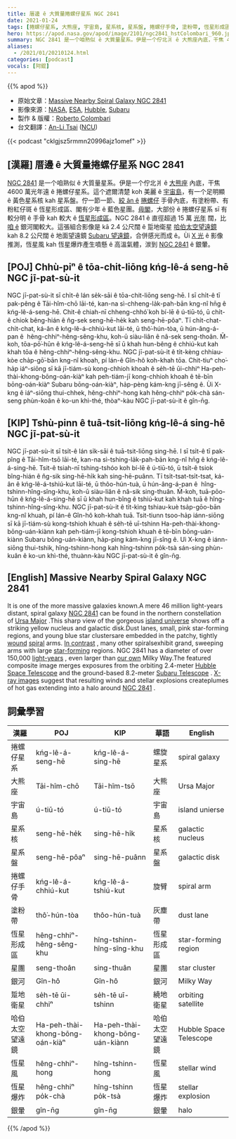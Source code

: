 ```yaml
---
title: 厝邊 ê 大質量捲螺仔星系 NGC 2841
date: 2021-01-24
tags: [捲螺仔星系, 大熊座, 宇宙島, 星系核, 星系盤, 捲螺仔手骨, 塗粉帶, 恆星形成區, 星團, 銀河, 踅地衛星, 哈伯太空望遠, 恆星風, 恆星爆炸, 銀暈]
hero: https://apod.nasa.gov/apod/image/2101/ngc2841_hstColombari_960.jpg
summary: NGC 2841 是一个咱熟似 ê 大質量星系。伊是一个佇北爿 ê 大熊座內底，干焦 4600 萬光年遠 ê 捲螺仔星系。
aliases:
  - /2021/01/20210124.html
categories: [podcast]
vocals: [阿錕]
---
```


{{% apod %}}

- 原始文章：[Massive Nearby Spiral Galaxy NGC 2841](https://apod.nasa.gov/apod/ap210124.html)
- 影像來源：[NASA](https://www.nasa.gov/), [ESA](https://esahubble.org/), [Hubble](https://hla.stsci.edu/), [Subaru](https://subarutelescope.org/en/about/)
- 製作 & 版權：[Roberto Colombari](https://www.facebook.com/roberto.colombari)
- 台文翻譯：[An-Li Tsai](mailto:thianbun.taigi@gmail.com) ([NCU](https://www.astro.ncu.edu.tw))

{{< podcast "cklgjsz5rmmn20996ajz1omef" >}}

## [漢羅] 厝邊 ê 大質量捲螺仔星系 NGC 2841

[NGC 2841](https://hubblesite.org/image/3845/printshop) 是一个咱熟似 ê 大質量星系。伊是一个佇北爿 ê [大熊座](https://apod.nasa.gov/apod/ap070108.html) 內底，干焦 4600 萬光年遠 ê 捲螺仔星系。這个遮爾清楚 koh 美麗 ê [宇宙島](https://cass.ucsd.edu/public/tutorial/Galaxies.html)，有一个足明顯 ê 黃色星系核 kah 星系盤。佇一節一節、[絞 ân ê](https://casa.colorado.edu/~danforth/science/spiral/) [捲螺仔](https://apod.nasa.gov/apod/ap030925.html) 手骨內底，有塗粉帶、有粉紅仔斑 ê 恆星形成區、閣有少年 ê 藍色星團。[毋閣](https://apod.nasa.gov/apod/ap091017.html)，大部份 ê 捲螺仔星系 sī 有較分明 ê 手骨 kah 較大 ê [恆星形成區](https://science.nasa.gov/astrophysics/focus-areas/how-do-stars-form-and-evolve)。NGC 2841 ê 直徑超過 15 萬 [光年](https://exoplanets.nasa.gov/faq/26/what-is-a-light-year/) 闊，比 [咱 ê](http://www.atlasoftheuniverse.com/galaxy.html) 銀河閣較大。這張組合影像是 kā 2.4 公尺闊 ê 踅地衛星 [哈伯太空望遠鏡](https://www.nasa.gov/mission_pages/hubble/story/index.html) kah 8.2 公尺闊 ê 地面望遠鏡 [Subaru 望遠鏡](https://www.naoj.org/en/about/)，合併感光而成 ê。Ùi [X 光](https://chandra.harvard.edu/photo/2006/n2841/) ê 影像推測，恆星風 kah 恆星爆炸產生噴懸 ê 高溫氣體，湠到 [NGC 2841](https://www.youtube.com/watch?v=byMG1s47ov8) ê 銀暈。

## [POJ] Chhù-piⁿ ê tōa-chit-liōng kńg-lê-á seng-hē NGC jī-pat-sù-it

NGC jī-pat-sù-it sī chi̍t-ê lán se̍k-sāi ê tōa-chit-liōng seng-hē. I sī chi̍t-ê tī pak-pêng ê Tāi-hîm-chō lāi-té, kan-na sì-chheng-la̍k-pah-bān kng-nî hn̄g ê kńg-lê-á-seng-hē. Chit-ê chiah-nī chheng-chhó͘ koh bí-lē ê ú-tiū-tó, ū chi̍t-ê chiok bêng-hián ê n̂g-sek seng-hē-he̍k kah seng-hē-pôaⁿ. Tī chi̍t-chat-chi̍t-chat, ká-ân ê kńg-lê-á-chhiú-kut lāi-té, ū thô͘-hún-tòa, ū hún-âng-á-pan ê  hêng-chhiⁿ-hêng-sêng-khu, koh-ū siàu-liân ê nâ-sek seng-thoân. M̄-koh, tōa-pō͘-hūn ê kńg-lê-á-seng-hē sī ū khah hun-bêng ê chhiú-kut kah khah tōa ê hêng-chhiⁿ-hêng-sêng-khu. NGC jī-pat-sù-it ê ti̍t-kèng chhiau-kòe cha̍p-gō͘-bān kng-nî khoah, pí lán-ê Gîn-hô koh-khah tōa. Chit-tiuⁿ cho͘-ha̍p iáⁿ-siōng sī kā jī-tiám-sù kong-chhioh khoah ê se̍h-tē ūi-chhiⁿ Ha-peh-thài-khong-bōng-oán-kiàⁿ kah peh-tiám-jī kong-chhioh khoah ê tē-bīn bōng-oán-kiàⁿ Subaru bōng-oán-kiàⁿ, ha̍p-pèng kám-kng jī-sêng ê. Ùi X-kng ê iáⁿ-siōng thui-chhek, hêng-chhiⁿ-hong kah hêng-chhiⁿ po̍k-chà sán-seng phùn-koân ê ko-un khì-thé, thòaⁿ-kàu NGC jī-pat-sù-it ê gîn-n̄g.

## [KIP] Tshù-pinn ê tuā-tsit-liōng kńg-lê-á sing-hē NGC jī-pat-sù-it

NGC jī-pat-sù-it sī tsi̍t-ê lán si̍k-sāi ê tuā-tsit-liōng sing-hē. I sī tsi̍t-ê tī pak-pîng ê Tāi-hîm-tsō lāi-té, kan-na sì-tshing-la̍k-pah-bān kng-nî hn̄g ê kńg-lê-á-sing-hē. Tsit-ê tsiah-nī tshing-tshóo koh bí-lē ê ú-tiū-tó, ū tsi̍t-ê tsiok bîng-hián ê n̂g-sik sing-hē-hi̍k kah sing-hē-puânn. Tī tsi̍t-tsat-tsi̍t-tsat, ká-ân ê kńg-lê-á-tshiú-kut lāi-té, ū thôo-hún-tuà, ū hún-âng-á-pan ê  hîng-tshinn-hîng-sîng-khu, koh-ū siàu-liân ê nâ-sik sing-thuân. M̄-koh, tuā-pōo-hūn ê kńg-lê-á-sing-hē sī ū khah hun-bîng ê tshiú-kut kah khah tuā ê hîng-tshinn-hîng-sîng-khu. NGC jī-pat-sù-it ê ti̍t-kìng tshiau-kuè tsa̍p-gōo-bān kng-nî khuah, pí lán-ê Gîn-hô koh-khah tuā. Tsit-tiunn tsoo-ha̍p iánn-siōng sī kā jī-tiám-sù kong-tshioh khuah ê se̍h-tē uī-tshinn Ha-peh-thài-khong-bōng-uán-kiànn kah peh-tiám-jī kong-tshioh khuah ê tē-bīn bōng-uán-kiànn Subaru bōng-uán-kiànn, ha̍p-pìng kám-kng jī-sîng ê. Uì X-kng ê iánn-siōng thui-tshik, hîng-tshinn-hong kah hîng-tshinn po̍k-tsà sán-sing phùn-kuân ê ko-un khì-thé, thuànn-kàu NGC jī-pat-sù-it ê gîn-n̄g.

## [English] Massive Nearby Spiral Galaxy NGC 2841

It is one of the more massive galaxies known.A mere 46 million light-years distant, spiral galaxy [NGC 2841](https://hubblesite.org/image/3845/printshop) can be found in the northern constellation of [Ursa Major](https://apod.nasa.gov/apod/ap070108.html) .This sharp view of the gorgeous [island universe](https://cass.ucsd.edu/public/tutorial/Galaxies.html) shows off a striking yellow nucleus and galactic disk.Dust lanes, small, pink star-forming regions, and young blue star clustersare embedded in the patchy, tightly [wound](https://casa.colorado.edu/~danforth/science/spiral/) [spiral](https://apod.nasa.gov/apod/ap030925.html) arms. [In contrast](https://apod.nasa.gov/apod/ap091017.html) , many other spiralsexhibit grand, sweeping arms with large [star-forming](https://science.nasa.gov/astrophysics/focus-areas/how-do-stars-form-and-evolve) regions. NGC 2841 has a diameter of over 150,000 [light-years](https://exoplanets.nasa.gov/faq/26/what-is-a-light-year/) , even larger than [our own](http://www.atlasoftheuniverse.com/galaxy.html) Milky Way.The featured composite image merges exposures from the orbiting 2.4-meter [Hubble Space Telescope](https://www.nasa.gov/mission_pages/hubble/story/index.html) and the ground-based 8.2-meter [Subaru Telescope](https://www.naoj.org/en/about/) . [X-ray images](https://chandra.harvard.edu/photo/2006/n2841/) suggest that resulting winds and stellar explosions createplumes of hot gas extending into a halo around [NGC 2841](https://www.youtube.com/watch?v=byMG1s47ov8) .

## 詞彙學習

|漢羅|POJ|KIP|華語|English|
|-|-|-|-|-|
|捲螺仔星系|kńg-lê-á-seng-hē|kńg-lê-á-sing-hē|螺旋星系|spiral galaxy|
|大熊座|Tāi-hîm-chō|Tāi-hîm-tsō|大熊座|Ursa Major|
|宇宙島|ú-tiū-tó|ú-tiū-tó|宇宙島|island unierse|
|星系核|seng-hē-he̍k|sing-hē-hi̍k|星系核|galactic nucleus|
|星系盤|seng-hē-pôaⁿ|sing-hē-puânn|星系盤|galactic disk|
|捲螺仔手骨|kńg-lê-á-chhiú-kut|kńg-lê-á-tshiú-kut|旋臂|spiral arm|
|塗粉帶|thô͘-hún-tòa|thôo-hún-tuà|灰塵帶|dust lane|
|恆星形成區|hêng-chhiⁿ-hêng-sêng-khu|hîng-tshinn-hîng-sîng-khu|恆星形成區|star-forming region|
|星團|seng-thoân|sing-thuân|星團|star cluster|
|銀河|Gîn-hô|Gîn-hô|銀河|Milky Way|
|踅地衛星|se̍h-tē ūi-chhiⁿ|se̍h-tē uī-tshinn|繞地衛星|orbiting satellite|
|哈伯太空望遠鏡|Ha-peh-thài-khong-bōng-oán-kiàⁿ|Ha-peh-thài-khong-bōng-uán-kiànn|哈伯太空望遠鏡|Hubble Space Telescope|
|恆星風|hêng-chhiⁿ-hong|hîng-tshinn-hong|恆星風|stellar wind|
|恆星爆炸|hêng-chhiⁿ po̍k-chà|hîng-tshinn po̍k-tsà|恆星爆炸|stellar explosion|
|銀暈|gîn-n̄g|gîn-n̄g|銀暈|halo|

{{% /apod %}}
